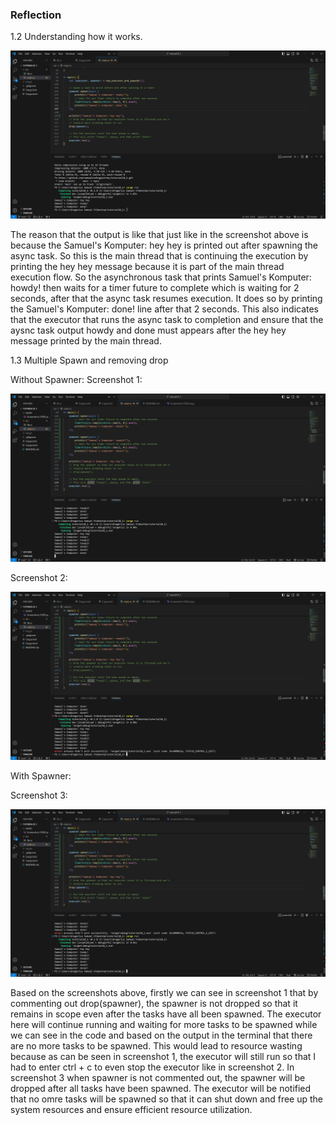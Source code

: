 ### Reflection
1.2 Understanding how it works.

![alt text](<assets/Screenshot (1092).png>)

The reason that the output is like that just like in the screenshot above is because the Samuel's Komputer: hey hey is printed out after spawning the async task. So this is the main thread that is continuing the execution by printing the hey hey message because it is part of the main thread execution flow. So the asynchronous task that prints Samuel's Komputer: howdy! then waits for a timer future to complete which is waiting for 2 seconds, after that the async task resumes execution. It does so by printing the Samuel's Komputer: done! line after that 2 seconds. This also indicates that the executor that runs the async task to completion and ensure that the aysnc task output howdy and done must appears after the hey hey message printed by the main thread. 

1.3 Multiple Spawn and removing drop

Without Spawner:
Screenshot 1:

![alt text](<assets/Screenshot (1095).png>)

Screenshot 2:

![alt text](<assets/Screenshot (1096).png>)

With Spawner:

Screenshot 3:

![alt text](<assets/Screenshot (1097).png>)


Based on the screenshots above, firstly we can see in screenshot 1 that by commenting out drop(spawner), the spawner is not dropped so that it remains in scope even after the tasks have all been spawned. The executor here will continue running and waiting for more tasks to be spawned while we can see in the code and based on the output in the terminal that there are no more tasks to be spawned. This would lead to resource wasting because as can be seen in screenshot 1, the executor will still run so that I had to enter ctrl + c to even stop the executor like in screenshot 2. In screenshot 3 when spawner is not commented out, the spawner will be dropped after all tasks have been spawned. The executor will be notified that no omre tasks will be spawned so that it can shut down and free up the system resources and ensure efficient resource utilization.    